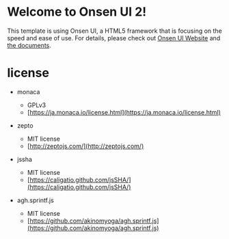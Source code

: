 # Welcome to Onsen UI 2!

This template is using Onsen UI, a HTML5 framework that is focusing on the speed and ease of use.
For details, please check out [Onsen UI Website](http://onsenui.io) and [the documents](http://onsenui.io/v2/).

# license

- monaca
    - GPLv3
    - [https://ja.monaca.io/license.html](https://ja.monaca.io/license.html)

- zepto
    - MIT license
    - [http://zeptojs.com/](http://zeptojs.com/)

- jssha
    - MIT license
    - [https://caligatio.github.com/jsSHA/](https://caligatio.github.com/jsSHA/)

- agh.sprintf.js
    - MIT license
    - [https://github.com/akinomyoga/agh.sprintf.js](https://github.com/akinomyoga/agh.sprintf.js)